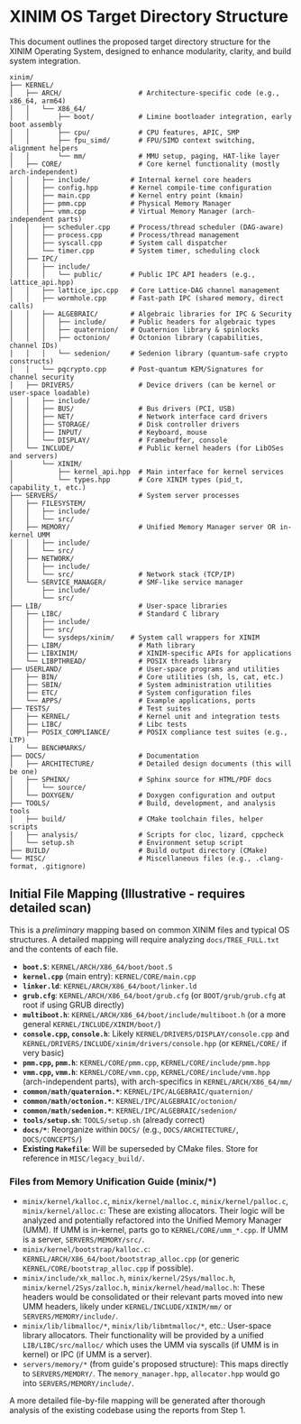 # XINIM OS Target Directory Structure

This document outlines the proposed target directory structure for the XINIM Operating System, designed to enhance modularity, clarity, and build system integration.

```
xinim/
├── KERNEL/
│   ├── ARCH/                   # Architecture-specific code (e.g., x86_64, arm64)
│   │   └── X86_64/
│   │       ├── boot/           # Limine bootloader integration, early boot assembly
│   │       ├── cpu/            # CPU features, APIC, SMP
│   │       ├── fpu_simd/       # FPU/SIMD context switching, alignment helpers
│   │       └── mm/             # MMU setup, paging, HAT-like layer
│   ├── CORE/                   # Core kernel functionality (mostly arch-independent)
│   │   ├── include/          # Internal kernel core headers
│   │   ├── config.hpp        # Kernel compile-time configuration
│   │   ├── main.cpp          # Kernel entry point (kmain)
│   │   ├── pmm.cpp           # Physical Memory Manager
│   │   ├── vmm.cpp           # Virtual Memory Manager (arch-independent parts)
│   │   ├── scheduler.cpp     # Process/thread scheduler (DAG-aware)
│   │   ├── process.cpp       # Process/thread management
│   │   ├── syscall.cpp       # System call dispatcher
│   │   └── timer.cpp         # System timer, scheduling clock
│   ├── IPC/
│   │   ├── include/
│   │   │   └── public/       # Public IPC API headers (e.g., lattice_api.hpp)
│   │   ├── lattice_ipc.cpp   # Core Lattice-DAG channel management
│   │   ├── wormhole.cpp      # Fast-path IPC (shared memory, direct calls)
│   │   ├── ALGEBRAIC/        # Algebraic libraries for IPC & Security
│   │   │   ├── include/      # Public headers for algebraic types
│   │   │   ├── quaternion/   # Quaternion library & spinlocks
│   │   │   ├── octonion/     # Octonion library (capabilities, channel IDs)
│   │   │   └── sedenion/     # Sedenion library (quantum-safe crypto constructs)
│   │   └── pqcrypto.cpp      # Post-quantum KEM/Signatures for channel security
│   ├── DRIVERS/                # Device drivers (can be kernel or user-space loadable)
│   │   ├── include/
│   │   ├── BUS/                # Bus drivers (PCI, USB)
│   │   ├── NET/                # Network interface card drivers
│   │   ├── STORAGE/            # Disk controller drivers
│   │   ├── INPUT/              # Keyboard, mouse
│   │   └── DISPLAY/            # Framebuffer, console
│   └── INCLUDE/                # Public kernel headers (for LibOSes and servers)
│       └── XINIM/
│           ├── kernel_api.hpp  # Main interface for kernel services
│           └── types.hpp       # Core XINIM types (pid_t, capability_t, etc.)
├── SERVERS/                    # System server processes
│   ├── FILESYSTEM/
│   │   ├── include/
│   │   └── src/
│   ├── MEMORY/                 # Unified Memory Manager server OR in-kernel UMM
│   │   ├── include/
│   │   └── src/
│   ├── NETWORK/
│   │   ├── include/
│   │   └── src/                # Network stack (TCP/IP)
│   └── SERVICE_MANAGER/        # SMF-like service manager
│       ├── include/
│       └── src/
├── LIB/                        # User-space libraries
│   ├── LIBC/                   # Standard C library
│   │   ├── include/
│   │   ├── src/
│   │   └── sysdeps/xinim/    # System call wrappers for XINIM
│   ├── LIBM/                   # Math library
│   ├── LIBXINIM/               # XINIM-specific APIs for applications
│   └── LIBPTHREAD/             # POSIX threads library
├── USERLAND/                   # User-space programs and utilities
│   ├── BIN/                    # Core utilities (sh, ls, cat, etc.)
│   ├── SBIN/                   # System administration utilities
│   ├── ETC/                    # System configuration files
│   └── APPS/                   # Example applications, ports
├── TESTS/                      # Test suites
│   ├── KERNEL/                 # Kernel unit and integration tests
│   ├── LIBC/                   # Libc tests
│   ├── POSIX_COMPLIANCE/       # POSIX compliance test suites (e.g., LTP)
│   └── BENCHMARKS/
├── DOCS/                       # Documentation
│   ├── ARCHITECTURE/           # Detailed design documents (this will be one)
│   ├── SPHINX/                 # Sphinx source for HTML/PDF docs
│   │   └── source/
│   └── DOXYGEN/                # Doxygen configuration and output
├── TOOLS/                      # Build, development, and analysis tools
│   ├── build/                  # CMake toolchain files, helper scripts
│   ├── analysis/               # Scripts for cloc, lizard, cppcheck
│   └── setup.sh                # Environment setup script
├── BUILD/                      # Build output directory (CMake)
└── MISC/                       # Miscellaneous files (e.g., .clang-format, .gitignore)
```

## Initial File Mapping (Illustrative - requires detailed scan)

This is a *preliminary* mapping based on common XINIM files and typical OS structures. A detailed mapping will require analyzing `docs/TREE_FULL.txt` and the contents of each file.

*   **`boot.S`**: `KERNEL/ARCH/X86_64/boot/boot.S`
*   **`kernel.cpp`** (main entry): `KERNEL/CORE/main.cpp`
*   **`linker.ld`**: `KERNEL/ARCH/X86_64/boot/linker.ld`
*   **`grub.cfg`**: `KERNEL/ARCH/X86_64/boot/grub.cfg` (or `BOOT/grub/grub.cfg` at root if using GRUB directly)
*   **`multiboot.h`**: `KERNEL/ARCH/X86_64/boot/include/multiboot.h` (or a more general `KERNEL/INCLUDE/XINIM/boot/`)
*   **`console.cpp`, `console.h`**: Likely `KERNEL/DRIVERS/DISPLAY/console.cpp` and `KERNEL/DRIVERS/INCLUDE/xinim/drivers/console.hpp` (or `KERNEL/CORE/` if very basic)
*   **`pmm.cpp`, `pmm.h`**: `KERNEL/CORE/pmm.cpp`, `KERNEL/CORE/include/pmm.hpp`
*   **`vmm.cpp`, `vmm.h`**: `KERNEL/CORE/vmm.cpp`, `KERNEL/CORE/include/vmm.hpp` (arch-independent parts), with arch-specifics in `KERNEL/ARCH/X86_64/mm/`
*   **`common/math/quaternion.*`**: `KERNEL/IPC/ALGEBRAIC/quaternion/`
*   **`common/math/octonion.*`**: `KERNEL/IPC/ALGEBRAIC/octonion/`
*   **`common/math/sedenion.*`**: `KERNEL/IPC/ALGEBRAIC/sedenion/`
*   **`tools/setup.sh`**: `TOOLS/setup.sh` (already correct)
*   **`docs/*`**: Reorganize within `DOCS/` (e.g., `DOCS/ARCHITECTURE/`, `DOCS/CONCEPTS/`)
*   **Existing `Makefile`**: Will be superseded by CMake files. Store for reference in `MISC/legacy_build/`.

### Files from Memory Unification Guide (minix/*)

*   `minix/kernel/kalloc.c`, `minix/kernel/malloc.c`, `minix/kernel/palloc.c`, `minix/kernel/alloc.c`: These are existing allocators. Their logic will be analyzed and potentially refactored into the Unified Memory Manager (UMM). If UMM is in-kernel, parts go to `KERNEL/CORE/umm_*.cpp`. If UMM is a server, `SERVERS/MEMORY/src/`.
*   `minix/kernel/bootstrap/kalloc.c`: `KERNEL/ARCH/X86_64/boot/bootstrap_alloc.cpp` (or generic `KERNEL/CORE/bootstrap_alloc.cpp` if possible).
*   `minix/include/xk_malloc.h`, `minix/kernel/2Sys/malloc.h`, `minix/kernel/2Sys/zalloc.h`, `minix/kernel/head/malloc.h`: These headers would be consolidated or their relevant parts moved into new UMM headers, likely under `KERNEL/INCLUDE/XINIM/mm/` or `SERVERS/MEMORY/include/`.
*   `minix/lib/libmalloc/*`, `minix/lib/libmtmalloc/*`, etc.: User-space library allocators. Their functionality will be provided by a unified `LIB/LIBC/src/malloc/` which uses the UMM via syscalls (if UMM is in kernel) or IPC (if UMM is a server).
*   `servers/memory/*` (from guide's proposed structure): This maps directly to `SERVERS/MEMORY/`. The `memory_manager.hpp`, `allocator.hpp` would go into `SERVERS/MEMORY/include/`.

A more detailed file-by-file mapping will be generated after thorough analysis of the existing codebase using the reports from Step 1.
